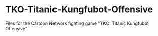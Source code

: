 # TKO-Titanic-Kungfubot-Offensive
Files for the Cartoon Network fighting game "TKO: Titanic Kungfubot Offensive"
